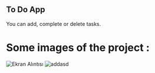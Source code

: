 ## To Do App
You can add, complete or delete tasks.

# Some images of the project : 

![Ekran Alıntısı](https://github.com/Kaantk/To-Do-App/assets/96573996/a38ae9e7-1c39-4597-803f-a2a97b6652da)
![addasd](https://github.com/Kaantk/To-Do-App/assets/96573996/47397393-a3df-4956-8a27-fd1707778f8d)
